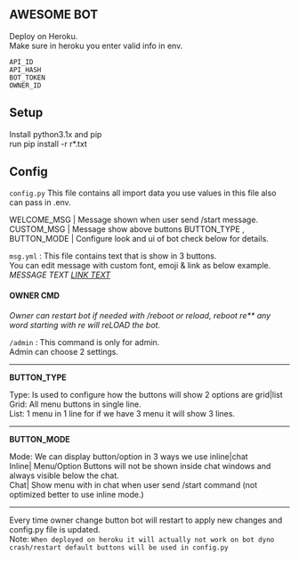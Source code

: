 ## AWESOME BOT

Deploy on Heroku.\
Make sure in heroku you enter valid info in env.

```
API_ID
API_HASH
BOT_TOKEN
OWNER_ID
```

## Setup 

Install python3.1x and pip \
run pip install -r r*.txt 

## Config

`config.py` This file contains all import data you use values in this file also can pass in .env.

WELCOME_MSG | Message shown when user send /start message.\
CUSTOM_MSG  | Message show above buttons 
BUTTON_TYPE , BUTTON_MODE | Configure look and ui of bot check below for details.

`msg.yml` : This file contains text that is show in 3 buttons. \
You can edit message with custom font, emoji & link as below example.
*MESSAGE TEXT  [LINK TEXT](https://t.me/line_here)*


#### OWNER CMD
_Owner can restart bot if needed with /reboot or reload, reboot re** any word starting with re will reLOAD the bot._

`/admin` : This command is only for admin.\
Admin can choose 2 settings.

-----
**BUTTON_TYPE**

Type:  Is used to configure how the buttons will show 2 options are grid|list \
Grid: All menu buttons in single line.\
List: 1 menu in 1 line for if we have 3 menu it will show 3 lines.

----
**BUTTON_MODE**

Mode: We can display button/option in 3 ways we use inline|chat \
Inline| Menu/Option Buttons will not be shown inside chat windows and always visible below the chat.\
Chat| Show menu with in chat when user send /start command (not optimized better to use inline mode.)


----


Every time owner change button bot will restart to apply new changes and config.py file is updated.\
Note: `When deployed on heroku it will actually not work on bot dyno crash/restart default buttons will be used in config.py`
